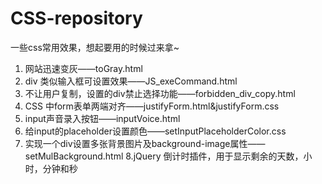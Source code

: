 CSS-repository
==============

一些css常用效果，想起要用的时候过来拿~

1. 网站迅速变灰——toGray.html
2. div 类似输入框可设置效果——JS_exeCommand.html
3. 不让用户复制，设置的div禁止选择功能——forbidden_div_copy.html
4. CSS 中form表单两端对齐——justifyForm.html&justifyForm.css
5. input声音录入按钮——inputVoice.html
6. 给input的placeholder设置颜色——setInputPlaceholderColor.css
7. 实现一个div设置多张背景图片及background-image属性——setMulBackground.html
8.jQuery 倒计时插件，用于显示剩余的天数，小时，分钟和秒
